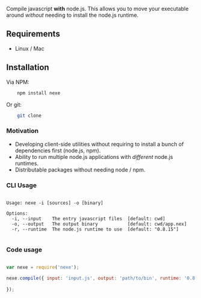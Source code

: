 Compile javascript **with** node.js. This allows you to move your executable around *without* needing to install the node.js runtime.

## Requirements

- Linux / Mac

## Installation

Via NPM:

```bash
	npm install nexe
```

Or git:

```bash
	git clone 
```


### Motivation

- Developing client-side utilities without requiring to install a bunch of dependencies first (node.js, npm).
- Ability to run multiple node.js applications with *different* node.js runtimes. 
- Distributable packages without needing node / npm.

### CLI Usage

````text
	
Usage: nexe -i [sources] -o [binary]

Options:
  -i, --input    The entry javascript files  [default: cwd]
  -o, --output   The output binary           [default: cwd/app.nex]
  -r, --runtime  The node.js runtime to use  [default: "0.8.15"]


```` 


### Code usage

````javascript

var nexe = require('nexe');

nexe.compile({ input: 'input.js', output: 'path/to/bin', runtime: '0.8.15' } function() {
	
});
	
````





